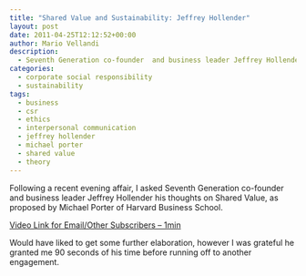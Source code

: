```yaml
---
title: "Shared Value and Sustainability: Jeffrey Hollender"
layout: post
date: 2011-04-25T12:12:52+00:00
author: Mario Vellandi
description:
  - Seventh Generation co-founder  and business leader Jeffrey Hollender his thoughts on Shared Value, as  proposed by Michael Porter of Harvard Business School
categories:
  - corporate social responsibility
  - sustainability
tags:
  - business
  - csr
  - ethics
  - interpersonal communication
  - jeffrey hollender
  - michael porter
  - shared value
  - theory
---
```

Following a recent evening affair, I asked Seventh Generation co-founder and business leader Jeffrey Hollender his thoughts on Shared Value, as proposed by Michael Porter of Harvard Business School.

[Video Link for Email/Other Subscribers &#8211; 1min](http://vimeo.com/22801527)

Would have liked to get some further elaboration, however I was grateful he granted me 90 seconds of his time before running off to another engagement.
